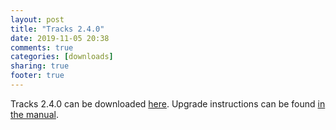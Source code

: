 ```yaml
---
layout: post
title: "Tracks 2.4.0"
date: 2019-11-05 20:38
comments: true
categories: [downloads]
sharing: true
footer: true
---
```

Tracks 2.4.0 can be downloaded [here](https://github.com/TracksApp/tracks/archive/v2.4.0.zip).
Upgrade instructions can be found [in the manual](https://github.com/TracksApp/tracks/blob/v2.4.0/doc/upgrading.md).
